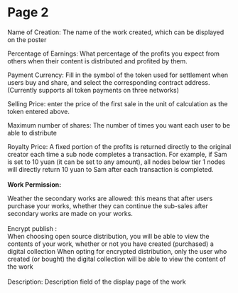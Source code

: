 # Page 2

Name of Creation: The name of the work created, which can be displayed on the poster&#x20;

Percentage of Earnings: What percentage of the profits you expect from others when their content is distributed and profited by them.&#x20;

Payment Currency: Fill in the symbol of the token used for settlement when users buy and share, and select the corresponding contract address. (Currently supports all token payments on three networks)&#x20;

Selling Price: enter the price of the first sale in the unit of calculation as the token entered above.&#x20;

Maximum number of shares: The number of times you want each user to be able to distribute&#x20;

Royalty Price: A fixed portion of the profits is returned directly to the original creator each time a sub node completes a transaction. For example, if Sam is set to 10 yuan (it can be set to any amount), all nodes below tier 1 nodes will directly return 10 yuan to Sam after each transaction is completed.\
\
**Work Permission:**

Weather the secondary works are allowed: this means that after users purchase your works, whether they can continue the sub-sales after secondary works are made on your works. \
\
Encrypt publish :\
When choosing open source distribution, you will be able to view the contents of your work, whether or not you have created (purchased) a digital collection When opting for encrypted distribution, only the user who created (or bought) the digital collection will be able to view the content of the work \
\
Description: Description field of the display page of the work
